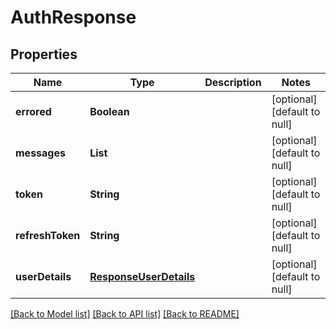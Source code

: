 # AuthResponse
## Properties

| Name | Type | Description | Notes |
|------------ | ------------- | ------------- | -------------|
| **errored** | **Boolean** |  | [optional] [default to null] |
| **messages** | **List** |  | [optional] [default to null] |
| **token** | **String** |  | [optional] [default to null] |
| **refreshToken** | **String** |  | [optional] [default to null] |
| **userDetails** | [**ResponseUserDetails**](ResponseUserDetails.md) |  | [optional] [default to null] |

[[Back to Model list]](../README.md#documentation-for-models) [[Back to API list]](../README.md#documentation-for-api-endpoints) [[Back to README]](../README.md)

